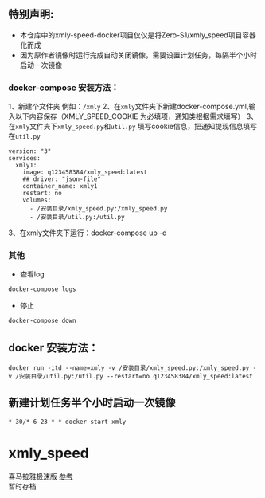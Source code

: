 ## 特别声明: 
* 本仓库中的xmly-speed-docker项目仅仅是将Zero-S1/xmly_speed项目容器化而成
* 因为原作者镜像时运行完成自动关闭镜像，需要设置计划任务，每隔半个小时启动一次镜像
  
### docker-compose 安装方法：
1、新建个文件夹 例如：`/xmly`
2、在`xmly`文件夹下新建docker-compose.yml,输入以下内容保存（XMLY_SPEED_COOKIE 为必填项，通知类根据需求填写）
3、在`xmly`文件夹下`xmly_speed.py`和`util.py` 填写cookie信息，把通知提现信息填写在`util.py`
```
version: "3"
services:
  xmly1:
    image: q123458384/xmly_speed:latest
    ## driver: "json-file"
    container_name: xmly1
    restart: no
    volumes:
      - /安装目录/xmly_speed.py:/xmly_speed.py
      - /安装目录/util.py:/util.py
```

3、在xmly文件夹下运行：docker-compose up -d
### 其他
- 查看log
```sh
docker-compose logs
```
- 停止
```sh
docker-compose down
```
## docker 安装方法：
```docker run -itd --name=xmly -v /安装目录/xmly_speed.py:/xmly_speed.py -v /安装目录/util.py:/util.py --restart=no q123458384/xmly_speed:latest```



## 新建计划任务半个小时启动一次镜像
```* 30/* 6-23 * * docker start xmly```

# xmly_speed
喜马拉雅极速版
[参考](https://github.com/Zero-S1/xmly_speed/blob/master/xmly_speed.md)      
暂时存档
